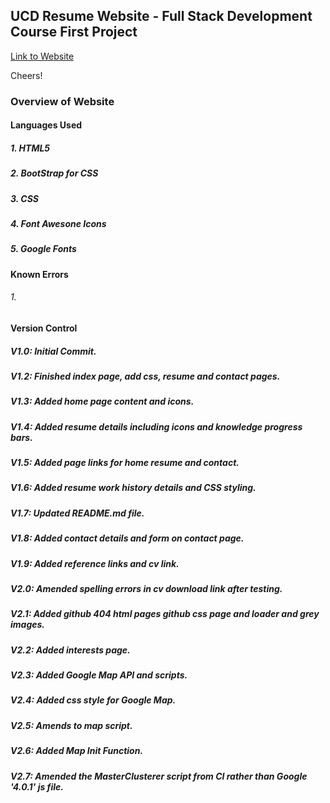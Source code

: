 ## UCD Resume Website - Full Stack Development Course First Project


[Link to Website](https://readri205.github.io/rosie-resume-project/)


Cheers!

### Overview of Website

#### Languages Used

##### 1. HTML5
##### 2. BootStrap for CSS
##### 3. CSS
##### 4. Font Awesone Icons
##### 5. Google Fonts

#### Known Errors

###### 1. 

#### Version Control

##### V1.0: Initial Commit.
##### V1.2: Finished index page, add css, resume and contact pages.
##### V1.3: Added home page content and icons.
##### V1.4: Added resume details including icons and knowledge progress bars.
##### V1.5: Added page links for home resume and contact.
##### V1.6: Added resume work history details and CSS styling.
##### V1.7: Updated README.md file.
##### V1.8: Added contact details and form on contact page.
##### V1.9: Added reference links and cv link.
##### V2.0: Amended spelling errors in cv download link after testing.
##### V2.1: Added github 404 html pages github css page and loader and grey images.
##### V2.2: Added interests page.
##### V2.3: Added Google Map API and scripts.
##### V2.4: Added css style for Google Map.
##### V2.5: Amends to map script.
##### V2.6: Added Map Init Function.
##### V2.7: Amended the MasterClusterer script from CI rather than Google '4.0.1' js file.